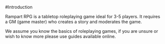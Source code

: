 #Introduction

Rampart RPG is a tabletop roleplaying game ideal for 3-5 players. It requires a GM (game master) who creates a story and moderates the game.

We assume you know the basics of roleplaying games, if you are unsure or wish to know more please use guides available online.
